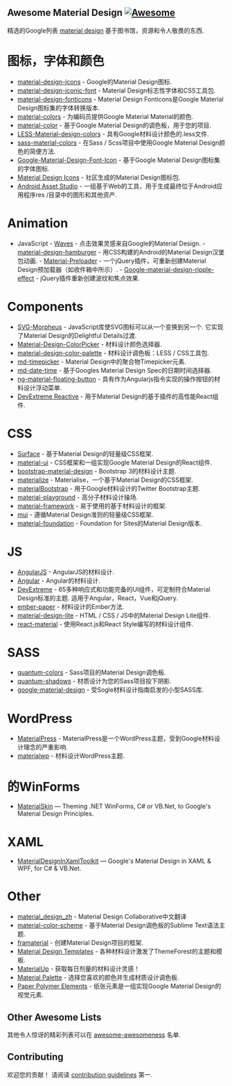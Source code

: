 ## Awesome Material Design [![Awesome](https://cdn.rawgit.com/sindresorhus/awesome/d7305f38d29fed78fa85652e3a63e154dd8e8829/media/badge.svg)](https://github.com/sindresorhus/awesome)

精选的Google列表 [material design](http://www.google.com/design/spec) 基于图书馆，资源和令人敬畏的东西.

图标，字体和颜色
==
  - [material-design-icons](https://github.com/google/material-design-icons) -  Google的Material Design图标.
  - [material-design-iconic-font](https://github.com/zavoloklom/material-design-iconic-font) -  Material Design标志性字体和CSS工具包.
  - [material-design-fonticons](https://github.com/designjockey/material-design-fonticons) -  Material Design Fonticons是Google Material Design图标集的字体转换版本.
  - [material-colors](https://github.com/shuhei/material-colors) - 为编码员提供Google Material Material的颜色.
  - [material-color](https://github.com/mrmlnc/material-color) - 基于Google Material Design的调色板，用于您的项目.
  - [LESS-Material-design-colors](https://github.com/tisign/LESS-Material-design-colors) - 具有Google材料设计颜色的.less文件.
  - [sass-material-colors](https://github.com/minusfive/sass-material-colors) - 在Sass / Scss项目中使用Google Material Design颜色的简便方法.
  - [Google-Material-Design-Font-Icon](https://github.com/Seb-L/Google-Material-Design-Font-Icon) - 基于Google Material Design图标集的字体图标.
  - [Material Design Icons](https://materialdesignicons.com/) - 社区生成的Material Design图标包.
  - [Android Asset Studio](https://romannurik.github.io/AndroidAssetStudio/) - 一组基于Web的工具，用于生成最终位于Android应用程序res /目录中的图形和其他资产.

Animation
==
  -  JavaScript
    - [Waves](https://github.com/fians/Waves) - 点击效果灵感来自Google的Material Design.
    - [material-design-hamburger](https://github.com/swirlycheetah/material-design-hamburger) - 用CSS构建的Android的Material Design汉堡包动画.
    - [Material-Preloader](https://github.com/aarondo/Material-Preloader) - 一个jQuery插件，可重新创建Material Design预加载器（如收件箱中所示）.
    - [Google-material-design-ripple-effect](https://github.com/ninox92/Google-material-design-ripple-effect) -  jQuery插件重新创建波纹和焦点效果.
  
Components
==
  - [SVG-Morpheus](https://github.com/alexk111/SVG-Morpheus)   -  JavaScript库使SVG图标可以从一个变换到另一个.  它实现了Material Design的Delightful Details过渡.
  - [Material-Design-ColorPicker](https://github.com/Fraina/Material-Design-ColorPicker) - 材料设计颜色选择器.
  - [material-design-color-palette](https://github.com/zavoloklom/material-design-color-palette) - 材料设计调色板：LESS / CSS工具包.
  - [md-timepicker](https://github.com/dotlouis/md-timepicker) -  Material Design中的聚合物Timepicker元素.
  - [md-date-time](https://github.com/SimeonC/md-date-time) - 基于Googles Material Design Spec的日期时间选择器.
  - [ng-material-floating-button](https://github.com/nobitagit/ng-material-floating-button) - 具有作为Angularjs指令实现的操作按钮的材料设计浮动菜单.
  - [DevExtreme Reactive](https://devexpress.github.io/devextreme-reactive/react) - 用于Material Design的基于插件的高性能React组件.


CSS
==
  - [Surface](https://github.com/mildrenben/surface) - 基于Material Design的轻量级CSS框架.
  - [material-ui](https://github.com/callemall/material-ui) -  CSS框架和一组实现Google Material Design的React组件.
  - [bootstrap-material-design](https://github.com/FezVrasta/bootstrap-material-design) -  Bootstrap 3的材料设计主题.
  - [materialize](https://github.com/Dogfalo/materialize) -  Materialise，一个基于Material Design的CSS框架.
  - [materialBootstrap](https://github.com/throrin19/materialBootstrap) - 用于Google材料设计的Twitter Bootstrap主题.
  - [material-playground](https://github.com/ebidel/material-playground) - 高分子材料设计操场.
  - [material-framework](https://github.com/nt1m/material-framework) - 易于使用的基于材料设计的框架.
  - [mui](https://github.com/muicss/mui) - 遵循Material Design准则的轻量级CSS框架.
  - [material-foundation](https://github.com/eucalyptuss/material-foundation) -  Foundation for Sites的Material Design版本.

JS
==
  - [AngularJS](https://github.com/angular/material) -  AngularJS的材料设计.
  - [Angular](https://github.com/angular/material2) -  Angular的材料设计.
  - [DevExtreme](https://js.devexpress.com)   -  65多种响应式和功能完备的UI组件，可定制符合Material Design标准的主题.  适用于Angular，React，Vue和jQuery.
  - [ember-paper](https://github.com/miguelcobain/ember-paper) - 材料设计的Ember方法.
  - [material-design-lite](https://github.com/google/material-design-lite/) -  HTML / CSS / JS中的Material Design Lite组件.
  - [react-material](https://github.com/BerkeleyTrue/react-material) - 使用React.js和React Style编写的材料设计组件.


SASS
==
  - [quantum-colors](https://github.com/nkpfstr/quantum-colors) -  Sass项目的Material Design调色板.
  - [quantum-shadows](https://github.com/nkpfstr/quantum-shadows) - 材质设计为您的Sass项目投下阴影.
  - [google-material-design](https://github.com/axyz/google-material-design) - 受Sogle材料设计指南启发的小型SASS库.


WordPress
==
  - [MaterialPress](https://github.com/alexpatin/MaterialPress) -  MaterialPress是一个WordPress主题，受到Google材料设计理念的严重影响.
  - [materialwp](https://github.com/braginteractive/materialwp) - 材料设计WordPress主题.
  
 的WinForms
==
- [MaterialSkin](https://github.com/IgnaceMaes/MaterialSkin) — Theming .NET WinForms, C# or VB.Net, to Google's Material Design Principles.

XAML
==
 - [MaterialDesignInXamlToolkit](https://github.com/ButchersBoy/MaterialDesignInXamlToolkit) — Google's Material Design in XAML & WPF, for C# & VB.Net.

Other
==
  - [material_design_zh](https://github.com/1sters/material_design_zh) -  Material Design Collaborative中文翻译
  - [material-color-scheme](https://github.com/paradox41/material-color-scheme) - 基于Material Design调色板的Sublime Text语法主题.
  - [framaterial](https://github.com/Framaterial/framaterial) - 创建Material Design项目的框架.
  - [Material Design Templates](http://themeforest.net/tags/material%20design) - 各种材料设计激发了ThemeForest的主题和模板.
  - [MaterialUp](http://www.materialup.com/) - 获取每日剂量的材料设计灵感！
  - [Material Palette](http://www.materialpalette.com/) - 选择您喜欢的颜色并生成材质设计调色板.
  - [Paper Polymer Elements](https://elements.polymer-project.org/browse?package=paper-elements) - 纸张元素是一组实现Google Material Design的视觉元素.
  
## Other Awesome Lists
其他令人惊讶的精彩列表可以在 [awesome-awesomeness](https://github.com/bayandin/awesome-awesomeness) 名单.

## Contributing

 欢迎您的贡献！  请阅读 [contribution guidelines](https://github.com/sachin1092/awesome-material/blob/master/contributing.md) 第一.

